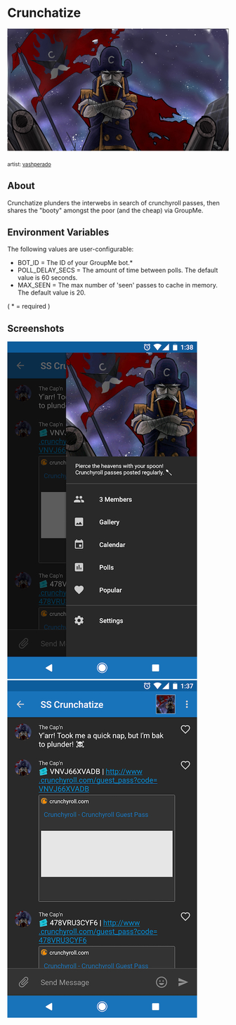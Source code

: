 # Crunchatize

![banner](imgs/banner.jpg?raw=true)

<sub>artist: [vashperado](https://vashperado.deviantart.com)</sup>

## About

Crunchatize plunders the interwebs in search of crunchyroll passes, then shares
the "booty" amongst the poor (and the cheap) via GroupMe.

## Environment Variables

The following values are user-configurable:
* BOT_ID = The ID of your GroupMe bot.\*
* POLL_DELAY_SECS = The amount of time between polls. The default value is 60 seconds.
* MAX_SEEN = The max number of 'seen' passes to cache in memory. The default value is 20.

( \* = required )

## Screenshots

![screenshot_01](imgs/screenshot_01.jpg?raw=true)
![screenshot_02](imgs/screenshot_02.jpg?raw=true)
